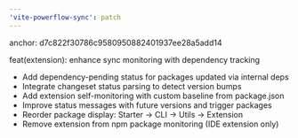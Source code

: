 ```yaml
---
'vite-powerflow-sync': patch
---
```


anchor: d7c822f30786c9580950882401937ee28a5add14

feat(extension): enhance sync monitoring with dependency tracking

- Add dependency-pending status for packages updated via internal deps
- Integrate changeset status parsing to detect version bumps
- Add extension self-monitoring with custom baseline from package.json
- Improve status messages with future versions and trigger packages
- Reorder package display: Starter → CLI → Utils → Extension
- Remove extension from npm package monitoring (IDE extension only)
